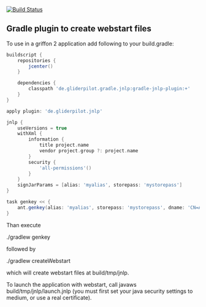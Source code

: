 [![Build Status](https://travis-ci.org/tschulte/gradle-jnlp-plugin.svg?branch=master)](https://travis-ci.org/tschulte/gradle-jnlp-plugin)

Gradle plugin to create webstart files
--------------------------------------

To use in a griffon 2 application add following to your build.gradle:

```groovy
buildscript {
    repositories {
        jcenter()
    }

    dependencies {
        classpath 'de.gliderpilot.gradle.jnlp:gradle-jnlp-plugin:+'
    }
}

apply plugin: 'de.gliderpilot.jnlp'

jnlp {
    useVersions = true
    withXml {
        information {
            title project.name
            vendor project.group ?: project.name
        }
        security {
            'all-permissions'()
        }
    }
    signJarParams = [alias: 'myalias', storepass: 'mystorepass']
}

task genkey << {
    ant.genkey(alias: 'myalias', storepass: 'mystorepass', dname: 'CN=Ant Group, OU=Jakarta Division, O=Apache.org, C=US')
}
```

Than execute

./gradlew genkey

followed by

./gradlew createWebstart

which will create webstart files at build/tmp/jnlp.

To launch the application with webstart, call
javaws build/tmp/jnlp/launch.jnlp (you must first set your java security settings to medium, or use a real certificate).
